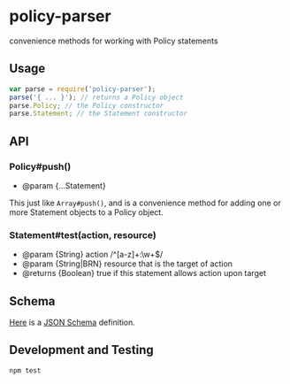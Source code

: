 # policy-parser

convenience methods for working with Policy statements


## Usage

```javascript
var parse = require('policy-parser');
parse('{ ... }'); // returns a Policy object
parse.Policy; // the Policy constructor
parse.Statement; // the Statement constructor
```


## API

### Policy#push()

- @param {...Statement}

This just like `Array#push()`, and is a convenience method for adding one or
more Statement objects to a Policy object.

### Statement#test(action, resource)

- @param {String} action /^[a-z]+:\w+$/
- @param {String|BRN} resource that is the target of action
- @returns {Boolean} true if this statement allows action upon target


## Schema

[Here](schema-v1.json) is a [JSON Schema](http://json-schema.org/) definition.


## Development and Testing

```shell
npm test
```
